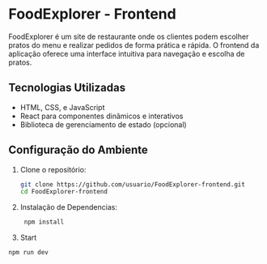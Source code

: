 # FoodExplorer - Frontend

FoodExplorer é um site de restaurante onde os clientes podem escolher pratos do menu e realizar pedidos de forma prática e rápida. O frontend da aplicação oferece uma interface intuitiva para navegação e escolha de pratos.

## Tecnologias Utilizadas
- HTML, CSS, e JavaScript
- React para componentes dinâmicos e interativos
- Biblioteca de gerenciamento de estado (opcional)

## Configuração do Ambiente

1. Clone o repositório:
   ```bash
   git clone https://github.com/usuario/FoodExplorer-frontend.git
   cd FoodExplorer-frontend
2. Instalação de Dependencias:
   ```bash
    npm install
3. Start
  ```bash
  npm run dev
